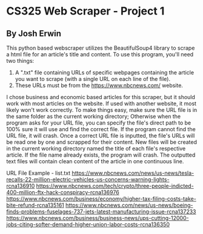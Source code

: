# CS325 Web Scraper - Project 1
## By Josh Erwin
This python based webscraper utilizes the BeautifulSoup4 library to scrape a html file for an article's title and content. To use this program, you'll need two things: 
1. A ".txt" file containing URLs of specific webpages containing the article you want to scrape (with a single URL on each line of the file).
2. These URLs must be from the https://www.nbcnews.com/ website.

  I chose business and economic based articles for this scraper, but it should work with most articles on the website. If used with another website, it most likely won't work correctly. To make things easy, make sure the URL file is in the same folder as the current working directory; Otherwise when the program asks for your URL file, you can specify the file's direct path to be 100% sure it will use and find the correct file. If the program cannot find the URL file, it will crash. Once a correct URL file is inputted, the file's URLs will be read one by one and scrapped for their content. New files will be created in the current working directory named the title of each file's respective article. If the file name already exists, the program will crash. The outputted text files will contain clean content of the article in one continuous line. 

  URL File Example - list.txt
  https://www.nbcnews.com/news/us-news/tesla-recalls-22-million-electric-vehicles-us-concerns-warning-lights-rcna136910
  https://www.nbcnews.com/tech/crypto/three-people-indicted-400-million-ftx-hack-conspiracy-rcna136976
  https://www.nbcnews.com/business/economy/higher-tax-filing-costs-take-bite-refund-rcna135161
  https://www.nbcnews.com/news/us-news/boeing-finds-problems-fuselages-737-jets-latest-manufacturing-issue-rcna137233
  https://www.nbcnews.com/business/business-news/ups-cutting-12000-jobs-citing-softer-demand-higher-union-labor-costs-rcna136350
